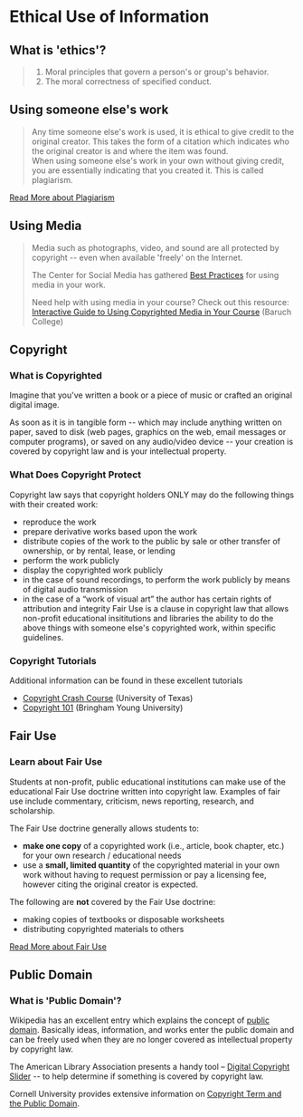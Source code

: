 # Ethical Use of Information

## What is 'ethics'?

> 1. Moral principles that govern a person's or group's behavior.
> 2. The moral correctness of specified conduct.

## Using someone else's work

> Any time someone else's work is used, it is ethical to give credit to the original creator.  This takes the form of a citation which indicates who the original creator is and where the item was found.  
> When using someone else's work in your own without giving credit, you are essentially indicating that you created it.  This is called plagiarism.

[Read More about Plagiarism](plagiarism.md)

## Using Media

> Media such as photographs, video, and sound are all protected by copyright -- even when available 'freely' on the Internet.
>
> The Center for Social Media has gathered [Best Practices](http:/centerforsocialmedia.org/fair-use) for using media in your work.
>
> Need help with using media in your course?  Check out this resource:  
> [Interactive Guide to Using Copyrighted Media in Your Course](http:/www.baruch.cuny.edu/tutorials/copyright/) \(Baruch College\)

## Copyright

### What is Copyrighted

Imagine that you've written a book or a piece of music or crafted an original digital image.

As soon as it is in tangible form -- which may include anything written on paper, saved to disk \(web pages, graphics on the web, email messages or computer programs\), or saved on any audio/video device -- your creation is covered by copyright law and is your intellectual property.

### What Does Copyright Protect

Copyright law says that copyright holders ONLY may do the following things with their created work:

* reproduce the work
* prepare derivative works based upon the work
* distribute copies of the work to the public by sale or other transfer of ownership, or by rental, lease, or lending
* perform the work publicly
* display the copyrighted work publicly
* in the case of sound recordings, to perform the work publicly by means of digital audio transmission
* in the case of a “work of visual art” the author has certain rights of attribution and integrity
  Fair Use is a clause in copyright law that allows non-profit educational insititutions and libraries the ability to do the above things with someone else's copyrighted work, within specific guidelines.

### Copyright Tutorials

Additional information can be found in these excellent tutorials

* [Copyright Crash Course](http:/www.lib.utsystem.edu/copyright/) \(University of Texas\)
* [Copyright 101](http:/lib.byu.edu/sites/copyright/about-copyright/tutorial/) \(Bringham Young University\)

## Fair Use

### Learn about Fair Use

Students at non-profit, public educational institutions can make use of the educational Fair Use doctrine written into copyright law. Examples of fair use include commentary, criticism, news reporting, research, and scholarship.

The Fair Use doctrine generally allows students to:

* **make one copy** of a copyrighted work \(i.e., article, book chapter, etc.\) for your own research / educational needs 
* use a **small, limited quantity** of the copyrighted material in your own work without having to request permission or pay a licensing fee, however citing the original creator is expected.

The following are **not** covered by the Fair Use doctrine:

* making copies of textbooks or disposable worksheets
* distributing copyrighted materials to others

[Read More about Fair Use](http:/alacarte.library.csuci.edu:80/subject-guide/55-Ethical-Use-of-Information?tab=290)

## Public Domain

### What is 'Public Domain'?

Wikipedia has an excellent entry which explains the concept of [public domain](http:/en.wikipedia.org/wiki/Public_domain).  Basically ideas, information, and works enter the public domain and can be freely used when they are no longer covered as intellectual property by copyright law.

The American Library Association presents a handy tool – [Digital Copyright Slider](http:/librarycopyright.net/resources/digitalslider/) -- to help determine if something is covered by copyright law.

Cornell University provides extensive information on [Copyright Term and the Public Domain](http:/copyright.cornell.edu/resources/publicdomain.cfm).

